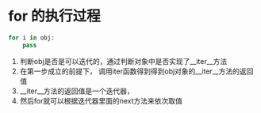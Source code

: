 
# for 的执行过程

```py
for i in obj:
    pass
```
1. 判断obj是否是可以迭代的，通过判断对象中是否实现了__iter__方法
2. 在第一步成立的前提下， 调用iter函数得到得到obj对象的__iter__方法的返回值
3. __iter__方法的返回值是一个迭代器，
4. 然后for就可以根据迭代器里面的next方法来依次取值

